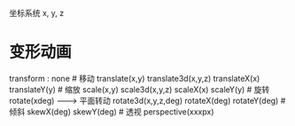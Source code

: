 坐标系统 x, y, z
# 变形动画
transform : none
            # 移动
            translate(x,y)
            translate3d(x,y,z)
            translateX(x)
            translateY(y)
            # 缩放
            scale(x,y)
            scale3d(x,y,z)
            scaleX(x)
            scaleY(y)
            # 旋转
            rotate(xdeg) ---> 平面转动
            rotate3d(x,y,z,deg)
            rotateX(deg)
            rotateY(deg)
            # 倾斜
            skewX(deg)
            skewY(deg)
            # 透视
            perspective(xxxpx)

